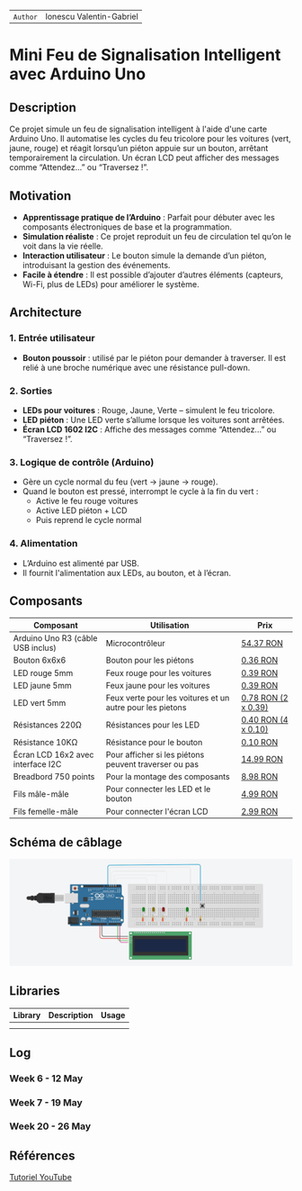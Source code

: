 | | |
|-|-|
|`Author` | Ionescu Valentin-Gabriel

# Mini Feu de Signalisation Intelligent avec Arduino Uno

## Description

Ce projet simule un feu de signalisation intelligent à l'aide d'une carte Arduino Uno. Il automatise les cycles du feu tricolore pour les voitures (vert, jaune, rouge) et réagit lorsqu’un piéton appuie sur un bouton, arrêtant temporairement la circulation. Un écran LCD peut afficher des messages comme “Attendez...” ou “Traversez !”.

## Motivation

- **Apprentissage pratique de l’Arduino** : Parfait pour débuter avec les composants électroniques de base et la programmation.
- **Simulation réaliste** : Ce projet reproduit un feu de circulation tel qu’on le voit dans la vie réelle.
- **Interaction utilisateur** : Le bouton simule la demande d’un piéton, introduisant la gestion des événements.
- **Facile à étendre** : Il est possible d’ajouter d’autres éléments (capteurs, Wi-Fi, plus de LEDs) pour améliorer le système.

## Architecture

### 1. Entrée utilisateur
- **Bouton poussoir** : utilisé par le piéton pour demander à traverser. Il est relié à une broche numérique avec une résistance pull-down.

### 2. Sorties
- **LEDs pour voitures** : Rouge, Jaune, Verte – simulent le feu tricolore.
- **LED piéton** : Une LED verte s’allume lorsque les voitures sont arrêtées.
- **Écran LCD 1602 I2C** : Affiche des messages comme “Attendez...” ou “Traversez !”.

### 3. Logique de contrôle (Arduino)
- Gère un cycle normal du feu (vert → jaune → rouge).
- Quand le bouton est pressé, interrompt le cycle à la fin du vert :
  - Active le feu rouge voitures
  - Active LED piéton + LCD
  - Puis reprend le cycle normal

### 4. Alimentation
- L’Arduino est alimenté par USB.
- Il fournit l'alimentation aux LEDs, au bouton, et à l’écran.

## Composants

| Composant | Utilisation | Prix |
|--------|--------|-------|
| Arduino Uno R3 (câble USB inclus) | Microcontrôleur | [54.37 RON](https://www.optimusdigital.ro/ro/placi-avr/4561-placa-de-dezvoltare-compatibila-cu-arduino-uno-r3-atmega328p-atmega16u2-cablu-50-cm.html?search_query=arduino+uno&results=129) |
| Bouton 6x6x6 | Bouton pour les piétons | [0.36 RON](https://www.optimusdigital.ro/ro/butoane-i-comutatoare/1119-buton-6x6x6.html?search_query=buton&results=212) |
| LED rouge 5mm | Feux rouge pour les voitures | [0.39 RON](https://www.optimusdigital.ro/ro/optoelectronice-led-uri/29-led-set-3-culori-x-10-pcs-fiecare.html?search_query=led+rosu&results=166) |
| LED jaune 5mm | Feux jaune pour les voitures | [0.39 RON](https://www.optimusdigital.ro/ro/optoelectronice-led-uri/37-led-galben.html?search_query=led+galben&results=51) |
| LED vert 5mm | Feux verte pour les voitures et un autre pour les pietons | [0.78 RON     (2 x 0.39)](https://www.optimusdigital.ro/ro/optoelectronice-led-uri/38-led-verde.html?search_query=led+verde&results=90) |
| Résistances 220Ω | Résistances pour les LED | [0.40 RON (4 x 0.10)](https://www.optimusdigital.ro/ro/componente-electronice-rezistoare/10958-rezistor-05w-220.html?search_query=rezistor+220&results=22) |
| Résistance 10KΩ | Résistance pour le bouton | [0.10 RON](https://www.optimusdigital.ro/ro/componente-electronice-rezistoare/1088-rezistor-025w-100k.html?search_query=rezistor+10k&results=13) |
| Écran LCD 16x2 avec interface I2C | Pour afficher si les piétons peuvent traverser ou pas | [14.99 RON](https://www.optimusdigital.ro/ro/optoelectronice-lcd-uri/62-lcd-1602-cu-interfata-i2c-si-backlight-galben-verde.html?search_query=lcd+i2c&results=17) |
| Breadbord 750 points | Pour la montage des composants | [8.98 RON](https://www.optimusdigital.ro/ro/prototipare-breadboard-uri/13245-breadboard-750-puncte.html?search_query=breadboard&results=126) |
| Fils mâle-mâle | Pour connecter les LED et le bouton | [4.99 RON](https://www.optimusdigital.ro/ro/fire-fire-mufate/884-set-fire-tata-tata-40p-10-cm.html?search_query=fir+tata+tata&results=111) |
| Fils femelle-mâle | Pour connecter l'écran LCD | [2.99 RON](https://www.optimusdigital.ro/ro/fire-fire-mufate/650-fire-colorate-mama-tata-10p.html?search_query=fire+tata+mama&results=35) |

## Schéma de câblage

![Schéma de câblage](./schema.png)

## Libraries

| Library | Description | Usage |
|---------|-------------|-------|
| []() | |  |
| []() |  |  |

## Log

### Week 6 - 12 May

### Week 7 - 19 May

### Week 20 - 26 May

## Références
[Tutoriel YouTube](https://www.youtube.com/watch?v=PYgPImkcu-Q&ab_channel=Asali)

 
